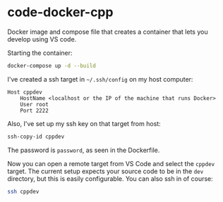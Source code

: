 # code-docker-cpp

Docker image and compose file that creates a container that lets you develop using VS code.

Starting the container:
```bash
docker-compose up -d --build
```

I've created a ssh target in `~/.ssh/config` on my host computer:
```
Host cppdev
    HostName <localhost or the IP of the machine that runs Docker>
    User root
    Port 2222
```
Also, I've set up my ssh key on that target from host:
```bash
ssh-copy-id cppdev
```
The password is `password`, as seen in the Dockerfile.

Now you can open a remote target from VS Code and select the `cppdev` target.
The current setup expects your source code to be in the `dev` directory, but this is easily configurable.
You can also ssh in of course:
```bash
ssh cppdev
```
